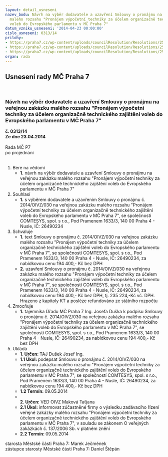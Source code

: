 ```yaml
---
layout: detail_usneseni
nazev_bodu: Návrh na výběr dodavatele a uzavření Smlouvy o pronájmu na veřejnou zakázku
  malého rozsahu "Pronájem výpočetní techniky za účelem organizačně technického zajištění
  voleb do Evropského parlamentu v MČ Praha 7"
datum_vzniku_usneseni: '2014-04-23 00:00:00'
cislo_usneseni: 0313/14
prilohy:
- https://praha7.cz/wp-content/uploads/councilResolution/Resolutions/25068/20-14-2._smlouva_o_pron%c3%a1jmu_-_op.doc
- https://praha7.cz/wp-content/uploads/councilResolution/Resolutions/25068/20-14-4._v%c3%bdzva.doc
- https://praha7.cz/wp-content/uploads/councilResolution/Resolutions/25068/20-14-6._v%c3%bdpis_z_obchodn%c3%adho_rejst%c5%99%c3%adku_ze_dne_22.4.14.pdf
organ: rada
---
```

<div id="ucUsn_pList" class="usn">
	<span><h2>Usnesení rady MČ Praha 7 </h2>
<br></span><div class="standBody">
<span><h3>Návrh na výběr dodavatele a uzavření Smlouvy o pronájmu na veřejnou zakázku malého rozsahu "Pronájem výpočetní techniky za účelem organizačně technického zajištění voleb do Evropského parlamentu v MČ Praha 7"</h3></span><div class="center">
		<strong>č. 0313/14</strong><br>
	</div>
<div class="center">
		<strong>Ze dne 23.04.2014</strong><br><br>
	</div>Rada MČ P7<br> po projednání<br><br><ol>
<li>Bere na vědomí<ul><li>
<strong>1.</strong> návrh na výběr dodavatele a uzavření Smlouvy o pronájmu na veřejnou zakázku malého rozsahu "Pronájem výpočetní techniky za účelem organizačně technického zajištění voleb do Evropského parlamentu v MČ Praha 7"</li></ul>
</li>
<li>Souhlasí<ul><li>
<strong>1.</strong> s výběrem dodavatele a uzavřením Smlouvy o pronájmu č. 2014/OIVZ/030 na veřejnou zakázku malého rozsahu "Pronájem výpočetní techniky za účelem organizačně technického zajištění voleb do Evropského parlamentu v MČ Praha 7", se společností COMTESYS, spol. s r.o., Pod Pramenem 1633/3, 140 00 Praha 4 - Nusle, IČ: 26490234</li></ul>
</li>
<li>Schvaluje<ul>
<li>
<strong>1.</strong> text Smlouvy o pronájmu č. 2014/OIVZ/030 na veřejnou zakázku malého rozsahu "Pronájem výpočetní techniky za účelem organizačně technického zajištění voleb do Evropského parlamentu v MČ Praha 7", se společností COMTESYS, spol. s r.o., Pod Pramenem 1633/3, 140 00 Praha 4 - Nusle, IČ: 26490234, za nabídkovou cenu  194 400,- Kč bez DPH </li>
<li>
<strong>2.</strong> uzavření Smlouvy o pronájmu č. 2014/OIVZ/030 na veřejnou zakázku malého rozsahu "Pronájem výpočetní techniky za účelem organizačně technického zajištění voleb do Evropského parlamentu v MČ Praha 7", se společností COMTESYS, spol. s r.o., Pod Pramenem 1633/3, 140 00 Praha 4 - Nusle, IČ: 26490234, za nabídkovou cenu  194 400,- Kč bez DPH, tj. 235 224,-Kč vč. DPH. Hrazeno z kapitoly  KT a posléze refundováno ze státního rozpočtu</li>
</ul>
</li>
<li>Zmocňuje<ul><li>
<strong>1.</strong> tajemníka Úřadu MČ Praha 7 Ing. Josefa Duška k podpisu Smlouvy o pronájmu č. 2014/OIVZ/030 na veřejnou zakázku malého rozsahu "Pronájem výpočetní techniky za účelem organizačně technického zajištění voleb do Evropského parlamentu v MČ Praha 7", se společností COMTESYS, spol. s r.o., Pod Pramenem 1633/3, 140 00 Praha 4 - Nusle, IČ: 26490234, za nabídkovou cenu  194 400,- Kč bez DPH </li></ul>
</li>
<li>Ukládá<ul>
<li>
<strong>1. Určen: </strong>TAJ Dušek Josef Ing.</li>
<li>
<strong>1.1 Úkol: </strong>podepsat  Smlouvu o pronájmu č. 2014/OIVZ/030 na veřejnou zakázku malého rozsahu "Pronájem výpočetní techniky za účelem organizačně technického zajištění voleb do Evropského parlamentu v MČ Praha 7", se společností  COMTESYS, spol. s r.o., Pod Pramenem 1633/3, 140 00 Praha 4 - Nusle, IČ: 26490234, za nabídkovou cenu 194 400,- Kč bez DPH </li>
<li>
<strong>1.2 Termín: </strong>09.05.2014</li>
<li>
<strong><br>2. Určen: </strong>VED OIVZ Maková Taťjana</li>
<li>
<strong>2.1 Úkol: </strong>informovat zúčastněné firmy o výsledku zadávacího řízení  veřejné zakázky malého rozsahu "Pronájem výpočetní techniky za účelem organizačně technického zajištění voleb do Evropského parlamentu v MČ Praha 7", v souladu se zákonem O veřejných zakázkách č. 137/2006 Sb. v platném znění</li>
<li>
<strong>2.2 Termín: </strong>09.05.2014</li>
</ul>
</li>
</ol>starosta Městské části Praha 7: Marek Ječmének<br>zástupce starosty Městské části Praha 7: Daniel Štěpán 
</div>
</div>